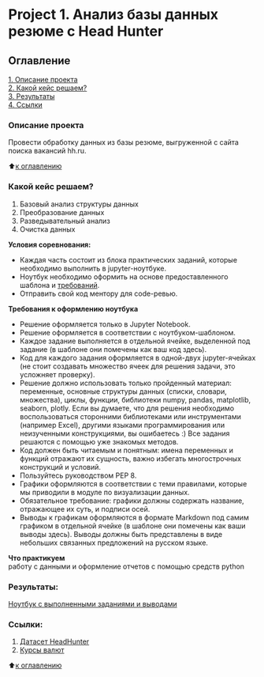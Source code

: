 # Project 1. Анализ базы данных резюме c Head Hunter

## Оглавление  
[1. Описание проекта](https://github.com/kosperski/sf_data_science/blob/main/project_1/README.md#Описание-проекта)  
[2. Какой кейс решаем?](https://github.com/kosperski/sf_data_science/blob/main/project_1/README.md#Какой-кейс-решаем)  
[3. Результаты](https://github.com/kosperski/sf_data_science/blob/main/project_1/README.md#Результаты)    
[4. Ссылки](https://github.com/kosperski/sf_data_science/blob/main/project_1/README.md#Ссылки)  


### Описание проекта    
Провести обработку данных из базы резюме, выгруженной с сайта поиска вакансий hh.ru.

:arrow_up:[к оглавлению](https://github.com/kosperski/sf_data_science/blob/main/project_1/README.md#Оглавление)


### Какой кейс решаем?    
1. Базовый анализ структуры данных
2. Преобразование данных
3. Разведывательный анализ
4. Очистка данных

**Условия соревнования:**  
- Каждая часть состоит из блока практических заданий, которые необходимо выполнить в jupyter-ноутбуке.
- Ноутбук необходимо оформить на основе предоставленного шаблона и [требований](https://github.com/kosperski/sf_data_science/blob/main/project_1/README.md#Требования-к-оформлению-ноутбука).
- Отправить свой код ментору для code-ревью. 

**Требования к оформлению ноутбука**     
- Решение оформляется только в Jupyter Notebook.
- Решение оформляется в соответствии с ноутбуком-шаблоном.
- Каждое задание выполняется в отдельной ячейке, выделенной под задание (в шаблоне они помечены как ваш код здесь).
- Код для каждого задания оформляется в одной-двух jupyter-ячейках (не стоит создавать множество ячеек для решения задачи, это усложняет проверку).
- Решение должно использовать только пройденный материал: переменные, основные структуры данных (списки, словари, множества), циклы, функции, библиотеки numpy, pandas, matplotlib, seaborn, plotly. Если вы думаете, что для решения необходимо воспользоваться сторонними библиотеками или инструментами (например Excel), другими языками программирования или неизученными конструкциями, вы ошибаетесь :) Все задания решаются с помощью уже знакомых методов.
- Код должен быть читаемым и понятным: имена переменных и функций отражают их сущность, важно избегать многострочных конструкций и условий.
- Пользуйтесь руководством PEP 8.
- Графики оформляются в соответствии с теми правилами, которые мы приводили в модуле по визуализации данных.
- Обязательное требование: графики должны содержать название, отражающее их суть, и подписи осей.
- Выводы к графикам оформляются в формате Markdown под самим графиком в отдельной ячейке (в шаблоне они помечены как ваши выводы здесь). Выводы должны быть представлены в виде небольших связанных предложений на русском языке.

**Что практикуем**     
работу с данными и оформление отчетов с помощью средств python 

### Результаты:  
[Ноутбук с выполненными заданиями и выводами](https://github.com/kosperski/sf_data_science/blob/main/project_1/Project%201.ipynb)

### Ссылки:  
1. [Датасет HeadHunter](https://drive.google.com/file/d/1ZtcdPfV4tHn2mV0adivbmMPUBHatUI7c/view?usp=sharing)
2. [Курсы валют](https://drive.google.com/file/d/14Nfz6chd7Jnja771taVXD1SKBOABdijz/view?usp=sharing)

:arrow_up:[к оглавлению](https://github.com/kosperski/sf_data_science/blob/main/project_1/README.md#Оглавление)
